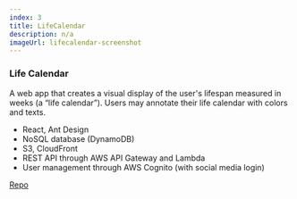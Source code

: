 ```yaml
---
index: 3
title: LifeCalendar
description: n/a
imageUrl: lifecalendar-screenshot
---
```

### Life Calendar

A web app that creates a visual display of the user's lifespan measured in weeks (a “life calendar”). Users may annotate their life calendar with colors and texts.
 
* React, Ant Design
* NoSQL database (DynamoDB)
* S3, CloudFront
* REST API through AWS API Gateway and Lambda
* User management through AWS Cognito (with social media login)  

[Repo](https://github.com/vic2019/life-calendar)

